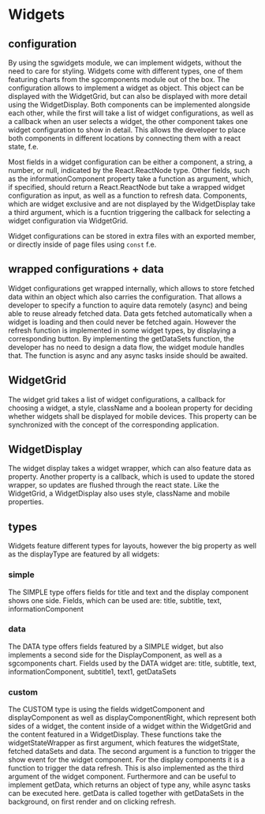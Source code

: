 # Widgets

## configuration
By using the sgwidgets module, we can implement widgets, without the need to care for styling. Widgets come with different types, one of them featuring charts from the sgcomponents module out of the box. 
The configuration allows to implement a widget as object. This object can be displayed with the WidgetGrid, but can also be displayed with more detail using the WidgetDisplay. Both components can be implemented alongside each other, while the first will take a list of widget configurations, as well as a callback when an user selects a widget, the other component takes one widget configuration to show in detail. This allows the developer to place both components in different locations by connecting them with a react state, f.e.

Most fields in a widget configuration can be either a component, a string, a number, or null, indicated by the React.ReactNode type. Other fields, such as the informationComponent property take a function as argument, which, if specified, should return a React.ReactNode but take a wrapped widget configuration as input, as well as a function to refresh data. Components, which are widget exclusive and are not displayed by the WidgetDisplay take a third argument, which is a fucntion triggering the callback for selecting a widget configuration via WidgetGrid.

Widget configurations can be stored in extra files with an exported member, or directly inside of page files using `const` f.e.

## wrapped configurations + data
Widget configurations get wrapped internally, which allows to store fetched data within an object which also carries the configuration. That allows a developer to specify a function to aquire data remotely (async) and being able to reuse already fetched data. Data gets fetched automatically when a widget is loading and then could never be fetched again. However the refresh function is implemented in some widget types, by displaying a corresponding button. By implementing the getDataSets function, the developer has no need to design a data flow, the widget module handles that. The function is async and any async tasks inside should be awaited.

## WidgetGrid
The widget grid takes a list of widget configurations, a callback for choosing a widget, a style, className and a boolean property for deciding whether widgets shall be displayed for mobile devices. This property can be synchronized with the concept of the corresponding application.

## WidgetDisplay
The widget display takes a widget wrapper, which can also feature data as property. Another property is a callback, which is used to update the stored wrapper, so updates are flushed through the react state. Like the WidgetGrid, a WidgetDisplay also uses style, className and mobile properties.

## types
Widgets feature different types for layouts, however the big property as well as the displayType are featured by all widgets:

### simple
The SIMPLE type offers fields for title and text and the display component shows one side.
Fields, which can be used are: title, subtitle, text, informationComponent

### data
The DATA type offers fields featured by a SIMPLE widget, but also implements a second side for the DisplayComponent, as well as a sgcomponents chart.
Fields used by the DATA widget are: title, subtitle, text, informationComponent, subtitle1, text1, getDataSets

### custom
The CUSTOM type is using the fields widgetComponent and displayComponent as well as displayComponentRight, which represent both sides of a widget, the content inside of a widget within the WidgetGrid and the content featured in a WidgetDisplay.
These functions take the widgetStateWrapper as first argument, which features the widgetState, fetched dataSets and data. The second argument is a function to trigger the show event for the widget component. For the display components it is a function to trigger the data refresh. This is also implemented as the third argument of the widget component.
Furthermore and can be useful to implement getData, which returns an object of type any, while async tasks can be executed here. getData is called together with getDataSets in the background, on first render and on clicking refresh.
